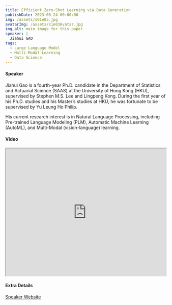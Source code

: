 ```yaml
---
title: Efficient Zero-Shot Learning via Data Generation
publishDate: 2023-08-24 00:00:00
img: /assets/s01e03.jpg
avatarImg: /assets/s1e03Avatar.jpg
img_alt: main image for this paper
speaker: |
  Jiahui GAO
tags:
  - Large Language Model
  - Multi-Modal Learning
  - Data Science
---
```


#### Speaker

Jiahui Gao is a fourth-year Ph.D. candidate in the Department of Statistics and Actuarial Science (SAAS) at the University of Hong Kong (HKU), supervised by Stephen M.S. Lee and Lingpeng Kong. During the first year of his Ph.D. studies and his Master’s studies at HKU, he was fortunate to be supervised by Yu Leung Ho Philip.

His current research interest is in Natural Language Processing, including Pre-trained Language Modeling (PLM), Automatic Machine Learning (AutoML), and Multi-Modal (vision-language) learning.

#### Video

<iframe width="100%" height="400px"
src="https://www.youtube.com/embed/1z3D3NStefw" style="display: block; margin: 0 auto;">
</iframe>

#### Extra Details

[Speaker Website](https://sumilergao.github.io/jiahuig.hku/)
